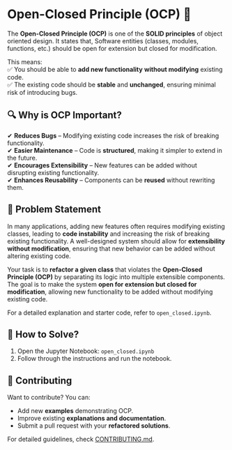 # Open-Closed Principle (OCP) 🚀
 
The **Open-Closed Principle (OCP)** is one of the **SOLID principles** of object oriented design. It states that, Software entities (classes, modules, functions, etc.) should be open for extension but closed for modification.

This means:  
✅ You should be able to **add new functionality** **without modifying** existing code.  
✅ The existing code should be **stable** and **unchanged**, ensuring minimal risk of introducing bugs.  

## 🔍 Why is OCP Important?
✔ **Reduces Bugs** – Modifying existing code increases the risk of breaking functionality.  
✔ **Easier Maintenance** – Code is **structured**, making it simpler to extend in the future.  
✔ **Encourages Extensibility** – New features can be added without disrupting existing functionality.  
✔ **Enhances Reusability** – Components can be **reused** without rewriting them.  

## 🎯 Problem Statement  

In many applications, adding new features often requires modifying existing classes, leading to **code instability** and increasing the risk of breaking existing functionality. A well-designed system should allow for **extensibility without modification**, ensuring that new behavior can be added without altering existing code.  

Your task is to **refactor a given class** that violates the **Open-Closed Principle (OCP)** by separating its logic into multiple extensible components. The goal is to make the system **open for extension but closed for modification**, allowing new functionality to be added without modifying existing code.  

For a detailed explanation and starter code, refer to `open_closed.ipynb`.

## 🚀 How to Solve?
1. Open the Jupyter Notebook: `open_closed.ipynb`
2. Follow through the instructions and run the notebook.

## 🤝 Contributing
Want to contribute? You can:
- Add new **examples** demonstrating OCP.
- Improve existing **explanations and documentation**.
- Submit a pull request with your **refactored solutions**.

For detailed guidelines, check [CONTRIBUTING.md](CONTRIBUTING.md).